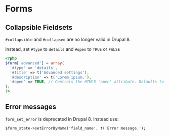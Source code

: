 # Forms

## Collapsible Fieldsets

`#collapsible` and `#collapsed` are no longer valid in Drupal 8.

Instead, set `#type` to `details` and `#open` to `TRUE` or `FALSE`

```php
<?php
$form['advanced'] = array(
  '#type' => 'details',
  '#title' => t('Advanced settings'),
  '#description' => t('Lorem ipsum.'),
  '#open' => TRUE, // Controls the HTML5 'open' attribute. Defaults to FALSE.
);
?>
```

## Error messages

`form_set_error` is deprecated in Drupal 8. Instead use:

`$form_state->setErrorByName('field_name', t('Error message.');`
